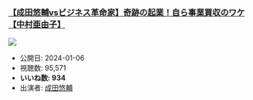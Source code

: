 ### [【成田悠輔vsビジネス革命家】奇跡の起業！自ら事業買収のワケ【中村亜由子】](https://www.youtube.com/watch?v=DiIkg6X3mX0)
[![](https://img.youtube.com/vi/DiIkg6X3mX0/sddefault.jpg)](https://www.youtube.com/watch?v=DiIkg6X3mX0)
-   公開日: 2024-01-06
-   視聴数: 95,571
-   **いいね数: 934**
-   出演者: [成田悠輔](/rehacq_fan/people/成田悠輔 "wikilink")
